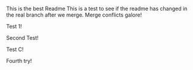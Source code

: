 

This is the best Readme
This is a test to see if the readme has changed in the real branch after we merge.  Merge conflicts galore!

Test 1!



Second Test!




Test C!




Fourth try!

